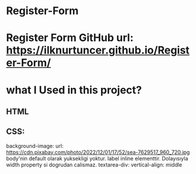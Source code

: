 # Register-Form
# Register Form GitHub url: https://ilknurtuncer.github.io/Register-Form/
# what I Used in this project?
## HTML
## CSS:
   background-image: url: https://cdn.pixabay.com/photo/2022/12/01/17/52/sea-7629517_960_720.jpg
   body'nin default olarak yuksekligi yoktur.
   label inline elementtir. Dolayısıyla width property si dogrudan calismaz.
   textarea-div: vertical-align: middle
